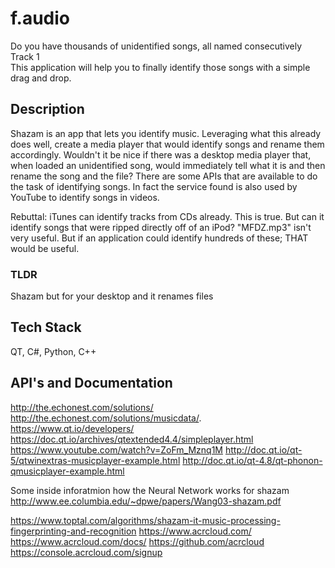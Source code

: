 # f.audio
Do you have thousands of unidentified songs, all named consecutively Track 1 <br> This application will help you to finally identify those songs with a simple drag and drop.

## Description
Shazam is an app that lets you identify music. Leveraging what this already does well, create a media player that would identify songs and rename them accordingly. Wouldn't it be nice if there was a desktop media player that, when loaded an unidentified song, would immediately tell what it is and then rename the song and the file? There are some APIs that are available to do the task of identifying songs. In fact the service found is also used by YouTube to identify songs in videos. 

Rebuttal: iTunes can identify tracks from CDs already. This is true. But can it identify songs that were ripped directly off of an iPod? "MFDZ.mp3" isn't very useful. But if an application could identify hundreds of these;   THAT would be useful.

### TLDR 
Shazam but for your desktop and it renames files


## Tech Stack
QT, C#, Python, C++

## API's and Documentation

http://the.echonest.com/solutions/
http://the.echonest.com/solutions/musicdata/.
https://www.qt.io/developers/
https://doc.qt.io/archives/qtextended4.4/simpleplayer.html
https://www.youtube.com/watch?v=ZoFm_Mznq1M
http://doc.qt.io/qt-5/qtwinextras-musicplayer-example.html
http://doc.qt.io/qt-4.8/qt-phonon-qmusicplayer-example.html

Some inside inforatmion how the Neural Network works for shazam<br>
http://www.ee.columbia.edu/~dpwe/papers/Wang03-shazam.pdf

https://www.toptal.com/algorithms/shazam-it-music-processing-fingerprinting-and-recognition
https://www.acrcloud.com/
https://www.acrcloud.com/docs/
https://github.com/acrcloud
https://console.acrcloud.com/signup
